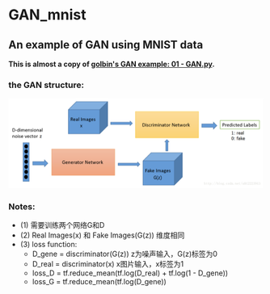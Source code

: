 GAN_mnist
==============
An example of GAN using MNIST data  
--------------  
**This is almost a copy of [golbin's GAN example: 01 - GAN.py](https://github.com/golbin/TensorFlow-Tutorials/tree/master/09%20-%20GAN).**
  
### the GAN structure:  
![image](https://github.com/Menglinucas/GAN_mnist/blob/master/GAN.PNG)  
### Notes:
* (1) 需要训练两个网络G和D  
* (2) Real Images(x) 和 Fake Images(G(z)) 维度相同  
* (3) loss function:
  * D_gene = discriminator(G(z))  z为噪声输入，G(z)标签为0  
  * D_real = discriminator(x)   x图片输入，x标签为1  
  * loss_D = tf.reduce_mean(tf.log(D_real) + tf.log(1 - D_gene))  
  * loss_G = tf.reduce_mean(tf.log(D_gene))
